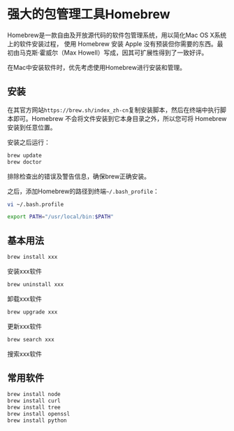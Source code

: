 # 强大的包管理工具Homebrew

Homebrew是一款自由及开放源代码的软件包管理系统，用以简化Mac OS X系统上的软件安装过程，
使用 Homebrew 安装 Apple 没有预装但你需要的东西。最初由马克斯·霍威尔（Max Howell）写成，因其可扩展性得到了一致好评。

在Mac中安装软件时，优先考虑使用Homebrew进行安装和管理。

## 安装

在其官方网站`https://brew.sh/index_zh-cn`复制安装脚本，然后在终端中执行脚本即可。Homebrew 不会将文件安装到它本身目录之外，所以您可将 Homebrew 安装到任意位置。

安装之后运行：

```sh
brew update
brew doctor
```

排除检查出的错误及警告信息，确保brew正确安装。

之后，添加Homebrew的路径到终端`~/.bash_profile`：

```sh
vi ~/.bash.profile
```

```sh
export PATH="/usr/local/bin:$PATH"
```

## 基本用法

```sh
brew install xxx
```
安装xxx软件

```sh
brew uninstall xxx
```
卸载xxx软件

```sh
brew upgrade xxx
```
更新xxx软件

```sh
brew search xxx
```
搜索xxx软件

## 常用软件

```sh
brew install node
brew install curl
brew install tree
brew install openssl
brew install python
```
